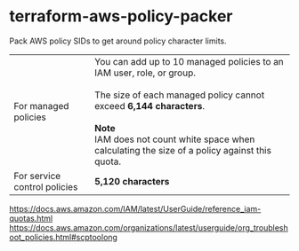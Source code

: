 # terraform-aws-policy-packer
Pack AWS policy SIDs to get around policy character limits.

|   |   |
|---|---|
|For managed policies	| You can add up to 10 managed policies to an IAM user, role, or group. <br><br>The size of each managed policy cannot exceed **6,144 characters**.<br><br>**Note**<br>IAM does not count white space when calculating the size of a policy against this quota.|
|For service control policies| **5,120 characters**|

        
        
        
https://docs.aws.amazon.com/IAM/latest/UserGuide/reference_iam-quotas.html   
https://docs.aws.amazon.com/organizations/latest/userguide/org_troubleshoot_policies.html#scptoolong